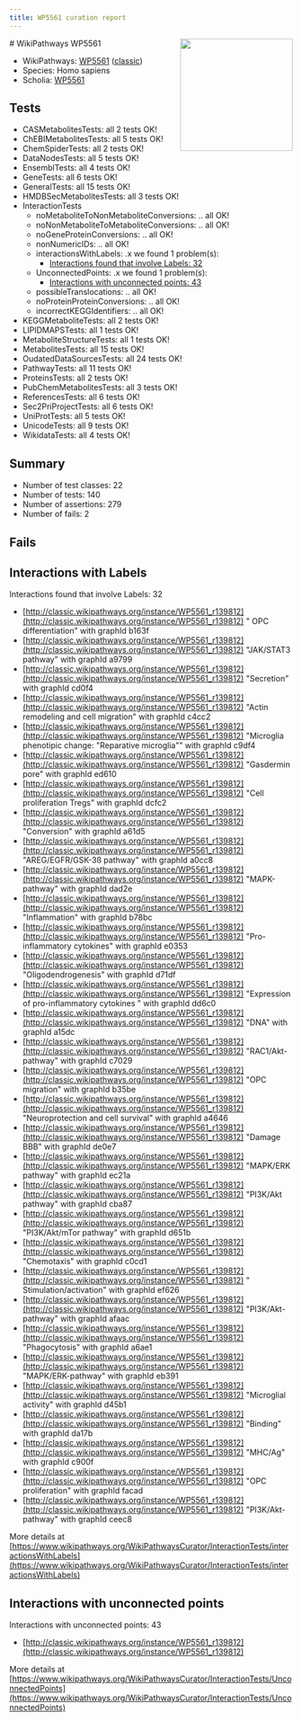```yaml
---
title: WP5561 curation report
---
```


<img style="float: right; width: 200px" src="https://upload.wikimedia.org/wikipedia/commons/thumb/8/83/Wplogo_with_text_500.png/640px-Wplogo_with_text_500.png" />
# WikiPathways WP5561

* WikiPathways: [WP5561](https://wikipathways.org/pathways/WP5561) ([classic](https://classic.wikipathways.org/instance/WP5561))
* Species: Homo sapiens
* Scholia: [WP5561](https://scholia.toolforge.org/wikipathways/WP5561)
## Tests
* CASMetabolitesTests: all 2 tests OK!
* ChEBIMetabolitesTests: all 5 tests OK!
* ChemSpiderTests: all 2 tests OK!
* DataNodesTests: all 5 tests OK!
* EnsemblTests: all 4 tests OK!
* GeneTests: all 6 tests OK!
* GeneralTests: all 15 tests OK!
* HMDBSecMetabolitesTests: all 3 tests OK!
* InteractionTests
    * noMetaboliteToNonMetaboliteConversions: .. all OK!
    * noNonMetaboliteToMetaboliteConversions: .. all OK!
    * noGeneProteinConversions: .. all OK!
    * nonNumericIDs: .. all OK!
    * interactionsWithLabels: .x we found 1 problem(s):
        * [Interactions found that involve Labels: 32](#fe97a8f8)
    * UnconnectedPoints: .x we found 1 problem(s):
        * [Interactions with unconnected points: 43](#7f1d40d7)
    * possibleTranslocations: .. all OK!
    * noProteinProteinConversions: .. all OK!
    * incorrectKEGGIdentifiers: .. all OK!
* KEGGMetaboliteTests: all 2 tests OK!
* LIPIDMAPSTests: all 1 tests OK!
* MetaboliteStructureTests: all 1 tests OK!
* MetabolitesTests: all 15 tests OK!
* OudatedDataSourcesTests: all 24 tests OK!
* PathwayTests: all 11 tests OK!
* ProteinsTests: all 2 tests OK!
* PubChemMetabolitesTests: all 3 tests OK!
* ReferencesTests: all 6 tests OK!
* Sec2PriProjectTests: all 6 tests OK!
* UniProtTests: all 5 tests OK!
* UnicodeTests: all 9 tests OK!
* WikidataTests: all 4 tests OK!


## Summary

* Number of test classes: 22
* Number of tests: 140
* Number of assertions: 279
* Number of fails: 2

## Fails

<a name="fe97a8f8" />

## Interactions with Labels

Interactions found that involve Labels: 32

* [http://classic.wikipathways.org/instance/WP5561_r139812](http://classic.wikipathways.org/instance/WP5561_r139812) " OPC differentiation" with graphId b163f
* [http://classic.wikipathways.org/instance/WP5561_r139812](http://classic.wikipathways.org/instance/WP5561_r139812) "JAK/STAT3 pathway" with graphId a9799
* [http://classic.wikipathways.org/instance/WP5561_r139812](http://classic.wikipathways.org/instance/WP5561_r139812) "Secretion" with graphId cd0f4
* [http://classic.wikipathways.org/instance/WP5561_r139812](http://classic.wikipathways.org/instance/WP5561_r139812) "Actin remodeling and 
cell migration" with graphId c4cc2
* [http://classic.wikipathways.org/instance/WP5561_r139812](http://classic.wikipathways.org/instance/WP5561_r139812) "Microglia phenotipic change:
"Reparative microglia"" with graphId c9df4
* [http://classic.wikipathways.org/instance/WP5561_r139812](http://classic.wikipathways.org/instance/WP5561_r139812) "Gasdermin pore" with graphId ed610
* [http://classic.wikipathways.org/instance/WP5561_r139812](http://classic.wikipathways.org/instance/WP5561_r139812) "Cell proliferation 
Tregs" with graphId dcfc2
* [http://classic.wikipathways.org/instance/WP5561_r139812](http://classic.wikipathways.org/instance/WP5561_r139812) "Conversion" with graphId a61d5
* [http://classic.wikipathways.org/instance/WP5561_r139812](http://classic.wikipathways.org/instance/WP5561_r139812) "AREG/EGFR/GSK-3ß pathway" with graphId a0cc8
* [http://classic.wikipathways.org/instance/WP5561_r139812](http://classic.wikipathways.org/instance/WP5561_r139812) "MAPK-pathway" with graphId dad2e
* [http://classic.wikipathways.org/instance/WP5561_r139812](http://classic.wikipathways.org/instance/WP5561_r139812) "Inflammation" with graphId b78bc
* [http://classic.wikipathways.org/instance/WP5561_r139812](http://classic.wikipathways.org/instance/WP5561_r139812) "Pro-inflammatory cytokines" with graphId e0353
* [http://classic.wikipathways.org/instance/WP5561_r139812](http://classic.wikipathways.org/instance/WP5561_r139812) "Oligodendrogenesis" with graphId d71df
* [http://classic.wikipathways.org/instance/WP5561_r139812](http://classic.wikipathways.org/instance/WP5561_r139812) "Expression of pro-inflammatory 
cytokines
" with graphId dd6c0
* [http://classic.wikipathways.org/instance/WP5561_r139812](http://classic.wikipathways.org/instance/WP5561_r139812) "DNA" with graphId a15dc
* [http://classic.wikipathways.org/instance/WP5561_r139812](http://classic.wikipathways.org/instance/WP5561_r139812) "RAC1/Akt-pathway" with graphId c7029
* [http://classic.wikipathways.org/instance/WP5561_r139812](http://classic.wikipathways.org/instance/WP5561_r139812) "OPC  migration" with graphId b35be
* [http://classic.wikipathways.org/instance/WP5561_r139812](http://classic.wikipathways.org/instance/WP5561_r139812) "Neuroprotection and cell survival" with graphId a4646
* [http://classic.wikipathways.org/instance/WP5561_r139812](http://classic.wikipathways.org/instance/WP5561_r139812) "Damage BBB" with graphId de0e7
* [http://classic.wikipathways.org/instance/WP5561_r139812](http://classic.wikipathways.org/instance/WP5561_r139812) "MAPK/ERK pathway" with graphId ec21a
* [http://classic.wikipathways.org/instance/WP5561_r139812](http://classic.wikipathways.org/instance/WP5561_r139812) "PI3K/Akt pathway" with graphId cba87
* [http://classic.wikipathways.org/instance/WP5561_r139812](http://classic.wikipathways.org/instance/WP5561_r139812) "PI3K/Akt/mTor 
pathway" with graphId d651b
* [http://classic.wikipathways.org/instance/WP5561_r139812](http://classic.wikipathways.org/instance/WP5561_r139812) "Chemotaxis" with graphId c0cd1
* [http://classic.wikipathways.org/instance/WP5561_r139812](http://classic.wikipathways.org/instance/WP5561_r139812) "  Stimulation/activation" with graphId ef626
* [http://classic.wikipathways.org/instance/WP5561_r139812](http://classic.wikipathways.org/instance/WP5561_r139812) "PI3K/Akt-pathway" with graphId afaac
* [http://classic.wikipathways.org/instance/WP5561_r139812](http://classic.wikipathways.org/instance/WP5561_r139812) "Phagocytosis" with graphId a6ae1
* [http://classic.wikipathways.org/instance/WP5561_r139812](http://classic.wikipathways.org/instance/WP5561_r139812) "MAPK/ERK-pathway" with graphId eb391
* [http://classic.wikipathways.org/instance/WP5561_r139812](http://classic.wikipathways.org/instance/WP5561_r139812) "Microglial activity" with graphId d45b1
* [http://classic.wikipathways.org/instance/WP5561_r139812](http://classic.wikipathways.org/instance/WP5561_r139812) "Binding" with graphId da17b
* [http://classic.wikipathways.org/instance/WP5561_r139812](http://classic.wikipathways.org/instance/WP5561_r139812) "MHC/Ag" with graphId c900f
* [http://classic.wikipathways.org/instance/WP5561_r139812](http://classic.wikipathways.org/instance/WP5561_r139812) "OPC  proliferation" with graphId facad
* [http://classic.wikipathways.org/instance/WP5561_r139812](http://classic.wikipathways.org/instance/WP5561_r139812) "PI3K/Akt-pathway" with graphId ceec8


More details at [https://www.wikipathways.org/WikiPathwaysCurator/InteractionTests/interactionsWithLabels](https://www.wikipathways.org/WikiPathwaysCurator/InteractionTests/interactionsWithLabels)

<a name="7f1d40d7" />

## Interactions with unconnected points

Interactions with unconnected points: 43

* [http://classic.wikipathways.org/instance/WP5561_r139812](http://classic.wikipathways.org/instance/WP5561_r139812)


More details at [https://www.wikipathways.org/WikiPathwaysCurator/InteractionTests/UnconnectedPoints](https://www.wikipathways.org/WikiPathwaysCurator/InteractionTests/UnconnectedPoints)

